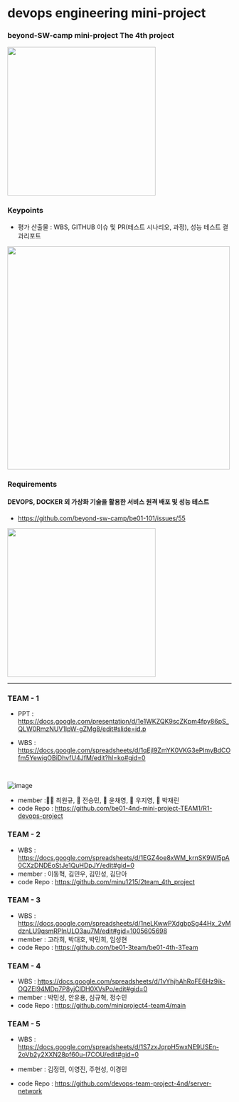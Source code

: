 # devops engineering mini-project
### beyond-SW-camp mini-project The 4th project

<img src="https://github.com/beyond-sw-camp/beyond-sw-camp-be01_4nd_mini-project/assets/87309910/705519d3-9ebe-4358-a143-4bca37128d78" width=333 />

### Keypoints
- 평가 산출물 : WBS, GITHUB 이슈 및 PR(테스트 시나리오, 과정), 성능 테스트 결과리포트
<img src="https://github.com/beyond-sw-camp/beyond-sw-camp-be01_4nd_mini-project/assets/87309910/4c0dd761-48bf-4d9e-9397-fff57d32926f" width=500 />


### Requirements
#### DEVOPS, DOCKER 외 가상화  기술을 활용한 서비스 원격 배포 및 성능 테스트
- https://github.com/beyond-sw-camp/be01-101/issues/55
<img src="https://github.com/beyond-sw-camp/beyond-sw-camp-be01_4nd_mini-project/assets/87309910/dbf853e0-1c16-4c26-a5c3-6cbc01a96898" width=333 />

----
### TEAM - 1

- PPT : https://docs.google.com/presentation/d/1e1WKZQK9scZKpm4fpy86pS_QLW0RmzNUV1lpW-gZMg8/edit#slide=id.p

- WBS : https://docs.google.com/spreadsheets/d/1qEjl9ZmYK0VKG3ePlmyBdCOfm5YewigOBiDhvfU4JfM/edit?hl=ko#gid=0
 <br>
 
![image](https://github.com/be01-4nd-mini-project-TEAM1/R0-Project-Portal/assets/148875683/fd1e1cbb-9785-4e82-961a-6967566caffe)


- member :🐻‍❄️ 최원규, 🐻 전승민, 🐰 윤채영, 🐨 우지영, 🐯 박재린 
- code Repo : https://github.com/be01-4nd-mini-project-TEAM1/R1-devops-project

  
### TEAM - 2

- WBS : https://docs.google.com/spreadsheets/d/1EGZ4oe8xWM_krnSK9Wl5pA0CXzDNDEoStJe1QuHDpJY/edit#gid=0
- member : 이동혁, 김민우, 김민성, 김단아
- code Repo : https://github.com/minu1215/2team_4th_project

### TEAM - 3

- WBS : https://docs.google.com/spreadsheets/d/1neLKwwPXdgbpSg44Hx_2vMdznLU9qsmRPlnULO3au7M/edit#gid=1005605698
- member : 고라희, 박대호, 박민희, 임성현
- code Repo : https://github.com/be01-3team/be01-4th-3Team

### TEAM - 4
- WBS : https://docs.google.com/spreadsheets/d/1vYhjhAhRoFE6Hz9ik-OQZEl94MDp7P8yjClDH0XVsPo/edit#gid=0
- member : 박민성, 안유용, 심규혁, 정수민
- code Repo : https://github.com/miniproject4-team4/main

### TEAM - 5
- WBS : 
https://docs.google.com/spreadsheets/d/1S7zxJqrpH5wxNE9USEn-2oVb2y2XXN28pf60u-I7COU/edit#gid=0
* member : 김정민, 이영진, 주현성, 이경민

- code Repo :
https://github.com/devops-team-project-4nd/server-network 

